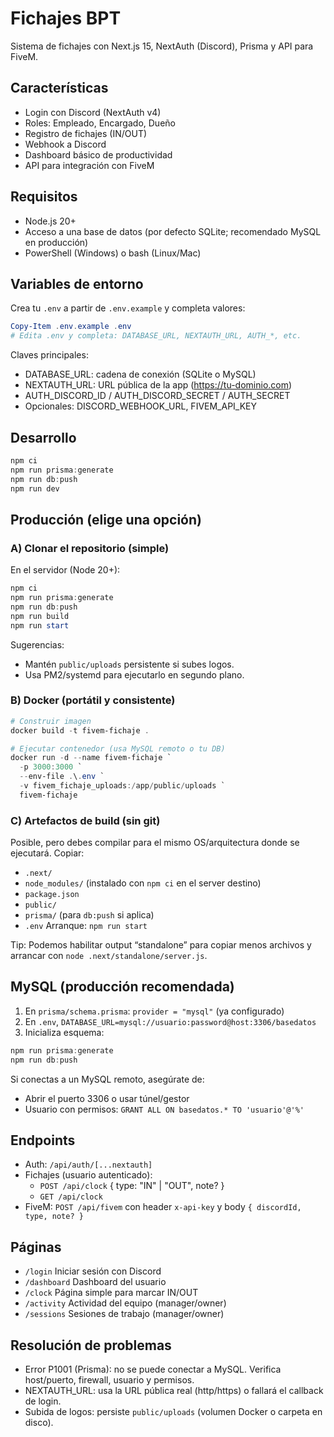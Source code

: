 # Fichajes BPT

Sistema de fichajes con Next.js 15, NextAuth (Discord), Prisma y API para FiveM.

## Características
- Login con Discord (NextAuth v4)
- Roles: Empleado, Encargado, Dueño
- Registro de fichajes (IN/OUT)
- Webhook a Discord
- Dashboard básico de productividad
- API para integración con FiveM

## Requisitos
- Node.js 20+
- Acceso a una base de datos (por defecto SQLite; recomendado MySQL en producción)
- PowerShell (Windows) o bash (Linux/Mac)

## Variables de entorno
Crea tu `.env` a partir de `.env.example` y completa valores:

```powershell
Copy-Item .env.example .env
# Edita .env y completa: DATABASE_URL, NEXTAUTH_URL, AUTH_*, etc.
```

Claves principales:
- DATABASE_URL: cadena de conexión (SQLite o MySQL)
- NEXTAUTH_URL: URL pública de la app (https://tu-dominio.com)
- AUTH_DISCORD_ID / AUTH_DISCORD_SECRET / AUTH_SECRET
- Opcionales: DISCORD_WEBHOOK_URL, FIVEM_API_KEY

## Desarrollo
```powershell
npm ci
npm run prisma:generate
npm run db:push
npm run dev
```

## Producción (elige una opción)

### A) Clonar el repositorio (simple)
En el servidor (Node 20+):
```powershell
npm ci
npm run prisma:generate
npm run db:push
npm run build
npm run start
```
Sugerencias:
- Mantén `public/uploads` persistente si subes logos.
- Usa PM2/systemd para ejecutarlo en segundo plano.

### B) Docker (portátil y consistente)
```powershell
# Construir imagen
docker build -t fivem-fichaje .

# Ejecutar contenedor (usa MySQL remoto o tu DB)
docker run -d --name fivem-fichaje `
  -p 3000:3000 `
  --env-file .\.env `
  -v fivem_fichaje_uploads:/app/public/uploads `
  fivem-fichaje
```

### C) Artefactos de build (sin git)
Posible, pero debes compilar para el mismo OS/arquitectura donde se ejecutará.
Copiar:
- `.next/`
- `node_modules/` (instalado con `npm ci` en el server destino)
- `package.json`
- `public/`
- `prisma/` (para `db:push` si aplica)
- `.env`
Arranque: `npm run start`

Tip: Podemos habilitar output “standalone” para copiar menos archivos y arrancar con `node .next/standalone/server.js`.

## MySQL (producción recomendada)
1) En `prisma/schema.prisma`: `provider = "mysql"` (ya configurado)
2) En `.env`, `DATABASE_URL=mysql://usuario:password@host:3306/basedatos`
3) Inicializa esquema:
```powershell
npm run prisma:generate
npm run db:push
```
Si conectas a un MySQL remoto, asegúrate de:
- Abrir el puerto 3306 o usar túnel/gestor
- Usuario con permisos: `GRANT ALL ON basedatos.* TO 'usuario'@'%'`

## Endpoints
- Auth: `/api/auth/[...nextauth]`
- Fichajes (usuario autenticado):
  - `POST /api/clock` { type: "IN" | "OUT", note? }
  - `GET /api/clock`
- FiveM: `POST /api/fivem` con header `x-api-key` y body `{ discordId, type, note? }`

## Páginas
- `/login` Iniciar sesión con Discord
- `/dashboard` Dashboard del usuario
- `/clock` Página simple para marcar IN/OUT
- `/activity` Actividad del equipo (manager/owner)
- `/sessions` Sesiones de trabajo (manager/owner)

## Resolución de problemas
- Error P1001 (Prisma): no se puede conectar a MySQL. Verifica host/puerto, firewall, usuario y permisos.
- NEXTAUTH_URL: usa la URL pública real (http/https) o fallará el callback de login.
- Subida de logos: persiste `public/uploads` (volumen Docker o carpeta en disco).
